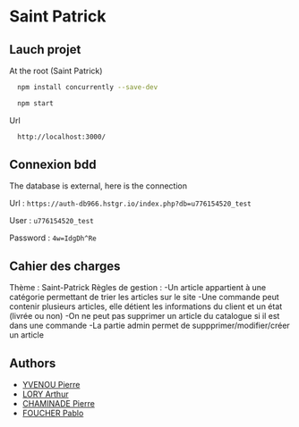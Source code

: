 
# Saint Patrick



## Lauch projet

At the root (Saint Patrick)

```bash
  npm install concurrently --save-dev
```
```bash
  npm start
```
Url
```bash
  http://localhost:3000/
```

## Connexion bdd

The database is external, here is the connection

Url : `https://auth-db966.hstgr.io/index.php?db=u776154520_test`

User : `u776154520_test`

Password : `4w=IdgDh^Re`

## Cahier des charges

Thème : Saint-Patrick
Règles de gestion : 
-Un article appartient à une catégorie permettant de trier les articles sur le site
-Une commande peut contenir plusieurs articles, elle détient les informations du client et un état (livrée ou non)
-On ne peut pas supprimer un article du catalogue si il est dans une commande
-La partie admin permet de suppprimer/modifier/créer un article

## Authors

- [YVENOU Pierre]()
- [LORY Arthur]()
- [CHAMINADE Pierre]()
- [FOUCHER Pablo]()

